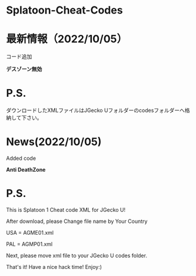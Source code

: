 # Splatoon-Cheat-Codes

# 最新情報（2022/10/05）

コード追加

**デスゾーン無効**

# P.S.
ダウンロードしたXMLファイルはJGecko Uフォルダーのcodesフォルダーへ格納して下さい。

# News(2022/10/05)

Added code

**Anti DeathZone**

# P.S.
This is Splatoon 1 Cheat code XML for JGecko U!

After download, please Change file name by Your Country


USA = AGME01.xml

PAL = AGMP01.xml


Next, please move xml file to your JGecko U codes folder.

That's it! Have a nice hack time!
Enjoy:)